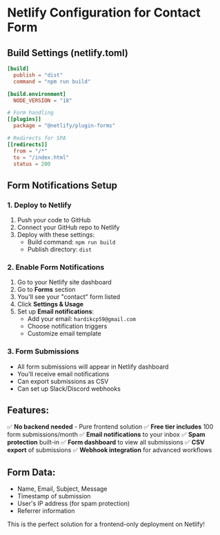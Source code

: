 # Netlify Configuration for Contact Form

## Build Settings (netlify.toml)
```toml
[build]
  publish = "dist"
  command = "npm run build"

[build.environment]
  NODE_VERSION = "18"

# Form handling
[[plugins]]
  package = "@netlify/plugin-forms"

# Redirects for SPA
[[redirects]]
  from = "/*"
  to = "/index.html"
  status = 200
```

## Form Notifications Setup

### 1. Deploy to Netlify
1. Push your code to GitHub
2. Connect your GitHub repo to Netlify
3. Deploy with these settings:
   - Build command: `npm run build`
   - Publish directory: `dist`

### 2. Enable Form Notifications
1. Go to your Netlify site dashboard
2. Go to **Forms** section
3. You'll see your "contact" form listed
4. Click **Settings & Usage**
5. Set up **Email notifications**:
   - Add your email: `hardikcp59@gmail.com`
   - Choose notification triggers
   - Customize email template

### 3. Form Submissions
- All form submissions will appear in Netlify dashboard
- You'll receive email notifications
- Can export submissions as CSV
- Can set up Slack/Discord webhooks

## Features:
✅ **No backend needed** - Pure frontend solution
✅ **Free tier includes** 100 form submissions/month
✅ **Email notifications** to your inbox
✅ **Spam protection** built-in
✅ **Form dashboard** to view all submissions
✅ **CSV export** of submissions
✅ **Webhook integration** for advanced workflows

## Form Data:
- Name, Email, Subject, Message
- Timestamp of submission
- User's IP address (for spam protection)
- Referrer information

This is the perfect solution for a frontend-only deployment on Netlify!
